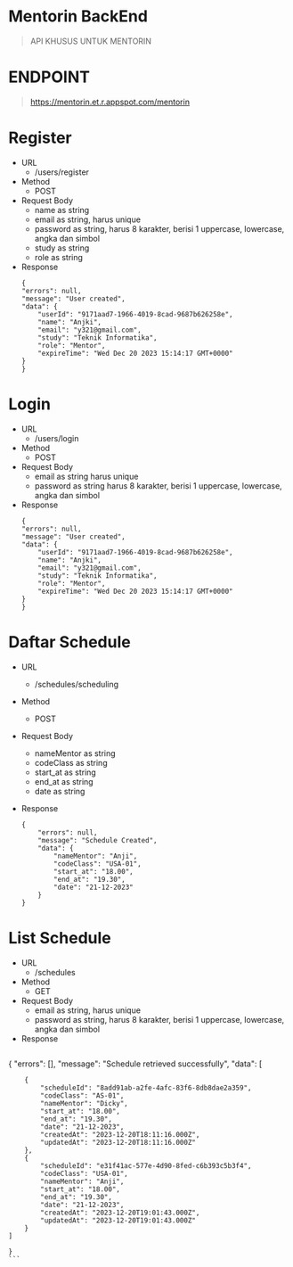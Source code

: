 # Mentorin BackEnd 
> API KHUSUS UNTUK MENTORIN 

# ENDPOINT
> https://mentorin.et.r.appspot.com/mentorin

# Register
- URL
    - /users/register
- Method
    - POST
- Request Body
    - name as string
    - email as string, harus unique
    - password as string, harus 8 karakter, berisi 1 uppercase, lowercase, angka dan simbol
    - study as string
    - role as string
- Response
    ```
    {
    "errors": null,
    "message": "User created",
    "data": {
        "userId": "9171aad7-1966-4019-8cad-9687b626258e",
        "name": "Anjki",
        "email": "y321@gmail.com",
        "study": "Teknik Informatika",
        "role": "Mentor",
        "expireTime": "Wed Dec 20 2023 15:14:17 GMT+0000"
    }
  }
    ```
# Login
- URL
    - /users/login
- Method
    - POST
- Request Body
    - email as string harus unique
    - password as string harus 8 karakter, berisi 1 uppercase, lowercase, angka dan simbol
- Response
    ```
    {
    "errors": null,
    "message": "User created",
    "data": {
        "userId": "9171aad7-1966-4019-8cad-9687b626258e",
        "name": "Anjki",
        "email": "y321@gmail.com",
        "study": "Teknik Informatika",
        "role": "Mentor",
        "expireTime": "Wed Dec 20 2023 15:14:17 GMT+0000"
    }
  }
    ```

# Daftar Schedule
- URL
    - /schedules/scheduling
- Method
    - POST
- Request Body
   - nameMentor as string
   - codeClass as string
   - start_at as string
   - end_at as string
   - date as string
  
- Response
    ```
    {
        "errors": null,
        "message": "Schedule Created",
        "data": {
            "nameMentor": "Anji",
            "codeClass": "USA-01",
            "start_at": "18.00",
            "end_at": "19.30",
            "date": "21-12-2023"
        }
    }   
    ```


# List Schedule
- URL
    - /schedules
- Method
    - GET
- Request Body
    - email as string, harus unique
    - password as string, harus 8 karakter, berisi 1 uppercase, lowercase, angka dan simbol
- Response
    ```
{
    "errors": [],
    "message": "Schedule retrieved successfully",
    "data": [
    
        {
            "scheduleId": "8add91ab-a2fe-4afc-83f6-8db8dae2a359",
            "codeClass": "AS-01",
            "nameMentor": "Dicky",
            "start_at": "18.00",
            "end_at": "19.30",
            "date": "21-12-2023",
            "createdAt": "2023-12-20T18:11:16.000Z",
            "updatedAt": "2023-12-20T18:11:16.000Z"
        },
        {
            "scheduleId": "e31f41ac-577e-4d90-8fed-c6b393c5b3f4",
            "codeClass": "USA-01",
            "nameMentor": "Anji",
            "start_at": "18.00",
            "end_at": "19.30",
            "date": "21-12-2023",
            "createdAt": "2023-12-20T19:01:43.000Z",
            "updatedAt": "2023-12-20T19:01:43.000Z"
        }
    ]
    
    }
    ```

    

